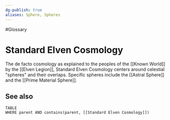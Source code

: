 ```yaml
---
dg-publish: true
aliases: Sphere, Spheres
---
```

#Glossary 
# Standard Elven Cosmology

The de facto cosmology as explained to the peoples of the [[Known World]] by the [[Elven Legion]], Standard Elven Cosmology centers around celestial "spheres" and their overlaps. Specific spheres include the [[Astral Sphere]] and the [[Prime Material Sphere]].

## See also
```dataview
TABLE
WHERE parent AND contains(parent, [[Standard Elven Cosmology]])
```
